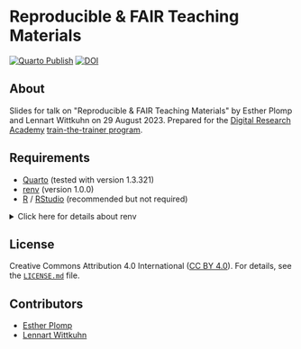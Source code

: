# Reproducible & FAIR Teaching Materials

[![Quarto Publish](https://github.com/lnnrtwttkhn/dra-fair-teaching/actions/workflows/publish.yml/badge.svg)](https://github.com/lnnrtwttkhn/dra-fair-teaching/actions/workflows/publish.yml)
[![DOI](https://zenodo.org/badge/682015737.svg)](https://zenodo.org/badge/latestdoi/682015737)

## About

Slides for talk on "Reproducible & FAIR Teaching Materials" by Esther Plomp and Lennart Wittkuhn on 29 August 2023.
Prepared for the [Digital Research Academy](https://digital-research.academy/) [train-the-trainer program](https://gitlab.com/digital-research-academy/dra-train-the-trainer).

## Requirements

- [Quarto](https://quarto.org/) (tested with version 1.3.321)
- [renv](https://rstudio.github.io/renv/articles/renv.html) (version 1.0.0)
- [R](https://www.r-project.org/) / [RStudio](https://posit.co/download/rstudio-desktop/) (recommended but not required)

<details>
<summary>Click here for details about renv</summary>
  
```R
# Bootstrapping renv 1.0.0 ---------------------------------------------------
- Downloading renv ... OK
- Installing renv  ... OK

- Project '~/dra-fair-teaching' loaded. [renv 1.0.0]
- None of the packages recorded in the lockfile are installed.
- Using `renv::restore()` to restore the project library.
Do you want to proceed? [Y/n]: Y

The following package(s) will be updated:

# CRAN -----------------------------------------------------------------------
- base64enc     [* -> 0.1-3]
- cachem        [* -> 1.0.8]
- cli           [* -> 3.6.1]
- digest        [* -> 0.6.33]
- ellipsis      [* -> 0.3.2]
- evaluate      [* -> 0.21]
- fastmap       [* -> 1.1.1]
- glue          [* -> 1.6.2]
- highr         [* -> 0.10]
- jquerylib     [* -> 0.1.4]
- jsonlite      [* -> 1.8.7]
- knitr         [* -> 1.43]
- lifecycle     [* -> 1.0.3]
- magrittr      [* -> 2.0.3]
- memoise       [* -> 2.0.1]
- mime          [* -> 0.12]
- R6            [* -> 2.5.1]
- rappdirs      [* -> 0.3.3]
- rlang         [* -> 1.1.1]
- stringi       [* -> 1.7.12]
- stringr       [* -> 1.5.0]
- vctrs         [* -> 0.6.3]
- yaml          [* -> 2.3.7]

# RSPM -----------------------------------------------------------------------
- bslib         [* -> 0.5.1]
- fontawesome   [* -> 0.5.2]
- fs            [* -> 1.6.3]
- htmltools     [* -> 0.5.6]
- rmarkdown     [* -> 2.24]
- sass          [* -> 0.4.7]
- tinytex       [* -> 0.46]
- xfun          [* -> 0.40]

# Installing packages --------------------------------------------------------
```
  
</details>

## License

Creative Commons Attribution 4.0 International ([CC BY 4.0](https://creativecommons.org/licenses/by/4.0/)).
For details, see the [`LICENSE.md`](LICENSE.md) file.

## Contributors

- [Esther Plomp](mailto:e.plomp@tudelft.nl)
- [Lennart Wittkuhn](mailto:lennart.wittkuhn@uni-hamburg.de)